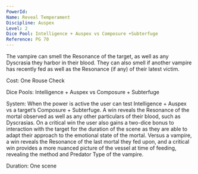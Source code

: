 ```yaml
---
PowerId: 
Name: Reveal Temperament
Discipline: Auspex
Level: 2
Dice Pool: Intelligence + Auspex vs Composure +Subterfuge
Reference: PG 70
---
```


The vampire can smell the Resonance of the target, as well as any Dyscrasia they harbor in their blood. They can also smell if another vampire has recently fed as well as the Resonance (if any) of their latest victim. 

Cost: One Rouse Check 

Dice Pools: Intelligence + Auspex vs Composure + Subterfuge 

System: When the power is active the user can test Intelligence + Auspex vs a target’s Composure + Subterfuge. A win reveals the Resonance of the mortal observed as well as any other particulars of their blood, such as Dyscrasias. On a critical win the user also gains a two-dice bonus to interaction with the target for the duration of the scene as they are able to adapt their approach to the emotional state of the mortal. Versus a vampire, a win reveals the Resonance of the last mortal they fed upon, and a critical win provides a more nuanced picture of the vessel at time of feeding, revealing the method and Predator Type of the vampire. 

Duration: One scene